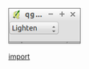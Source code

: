 ![](../images/QgsBlendModeComboBox-standalone.png)

[import](../gui/qgis-sample-QgsBlendModeComboBox.py)
